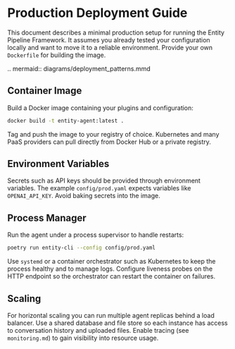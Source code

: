 # Production Deployment Guide

This document describes a minimal production setup for running the Entity Pipeline Framework.
It assumes you already tested your configuration locally and want to move it to a
reliable environment. Provide your own `Dockerfile` for building the image.

.. mermaid:: diagrams/deployment_patterns.mmd

## Container Image

Build a Docker image containing your plugins and configuration:

```bash
docker build -t entity-agent:latest .
```

Tag and push the image to your registry of choice. Kubernetes and many PaaS
providers can pull directly from Docker Hub or a private registry.

## Environment Variables

Secrets such as API keys should be provided through environment variables. The
example `config/prod.yaml` expects variables like `OPENAI_API_KEY`. Avoid baking
secrets into the image.

## Process Manager

Run the agent under a process supervisor to handle restarts:

```bash
poetry run entity-cli --config config/prod.yaml
```

Use `systemd` or a container orchestrator such as Kubernetes to keep the process
healthy and to manage logs. Configure liveness probes on the HTTP endpoint so
the orchestrator can restart the container on failures.

## Scaling

For horizontal scaling you can run multiple agent replicas behind a load
balancer. Use a shared database and file store so each instance has access to
conversation history and uploaded files. Enable tracing (see
`monitoring.md`) to gain visibility into resource usage.


